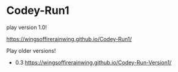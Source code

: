 # Codey-Run1
play version 1.0!

https://wingsoffirerainwing.github.io/Codey-Run1/



Play older versions!

* 0.3 https://wingsoffirerainwing.github.io/Codey-Run-Version1/
